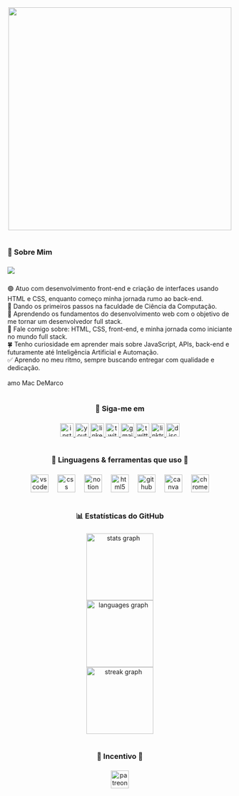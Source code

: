 <div align="center">
  <img height="500" src="https://cdn.discordapp.com/attachments/1388673250757836853/1398368807185027102/Lucas.png?ex=68851bf0&is=6883ca70&hm=0583ba8aa5ec9f97ebcc6bb930fc0376713b8d73c249c39c6c0604b8d808b7b9&"  />
</div>

###

<h1 align="left"></h1>

###

<h3 align="left">🍏 Sobre Mim</h3>

###

<div align="left">
  <img src="https://visitor-badge.laobi.icu/badge?page_id=CodeLucasRosa.CodeLucasRosa&left_color=darkolivegreen&right_color=darkolivegreen&left_text=%3C/%3E%20Visualiza%C3%A7%C3%B5es%20de%20Perfil"  />
</div>

###

<p align="left">🟢 Atuo com desenvolvimento front-end e criação de interfaces usando HTML e CSS, enquanto começo minha jornada rumo ao back-end.<br>🌱 Dando os primeiros passos na faculdade de Ciência da Computação.<br>🌿 Aprendendo os fundamentos do desenvolvimento web com o objetivo de me tornar um desenvolvedor full stack.<br>📗 Fale comigo sobre: HTML, CSS, front-end, e minha jornada como iniciante no mundo full stack.<br>🍀 Tenho curiosidade em aprender mais sobre JavaScript, APIs, back-end e futuramente até Inteligência Artificial e Automação.<br>✅ Aprendo no meu ritmo, sempre buscando entregar com qualidade e dedicação.<br><br>amo Mac DeMarco</p>

###

<h1 align="left"></h1>

###

<h3 align="center">🐍 Siga-me em</h3>

###

<div align="center">
  <a href="https://www.instagram.com/codelucasrosa/" target="_blank">
    <img src="https://img.shields.io/static/v1?message=Instagram&logo=instagram&label=&color=E4405F&logoColor=white&labelColor=&style=for-the-badge" height="30" alt="instagram logo"  />
  </a>
  <a href="https://www.youtube.com/@CodeLucasRosa" target="_blank">
    <img src="https://img.shields.io/static/v1?message=Youtube&logo=youtube&label=&color=FF0000&logoColor=white&labelColor=&style=for-the-badge" height="30" alt="youtube logo"  />
  </a>
  <a href="https://www.linkedin.com/in/CodeLucasRosa" target="_blank">
    <img src="https://img.shields.io/static/v1?message=off&logo=linkedin&label=Linkedin&color=808080&logoColor=white&labelColor=808080&style=for-the-badge" height="30" alt="linkedin logo"  />
  </a>
  <a href="https://www.twitch.tv/codelucasrosa/" target="_blank">
    <img src="https://img.shields.io/static/v1?message=Twitch&logo=twitch&label=&color=9146FF&logoColor=white&labelColor=&style=for-the-badge" height="30" alt="twitch logo"  />
  </a>
  <a href="mailto:rosalucas.codes@gmail.com" target="_blank">
    <img src="https://img.shields.io/static/v1?message=Gmail&logo=gmail&label=&color=D14836&logoColor=white&labelColor=&style=for-the-badge" height="30" alt="gmail logo"  />
  </a>
  <a href="https://x.com/CodeLucasRosa" target="_blank">
    <img src="https://img.shields.io/static/v1?message=Twitter&logo=twitter&label=X&color=1DA1F2&logoColor=white&labelColor=1DA1F2&style=for-the-badge" height="30" alt="twitter logo"  />
  </a>
  <a href="https://linktr.ee/CodeLucasRosa" target="_blank">
    <img src="https://img.shields.io/static/v1?message=Linktree&logo=linktree&label=&color=1de9b6&logoColor=white&labelColor=&style=for-the-badge" height="30" alt="linktree logo"  />
  </a>
  <img src="https://img.shields.io/static/v1?message=Discord&logo=discord&label=yazabot.&color=7289DA&logoColor=white&labelColor=7289DA&style=for-the-badge" height="30" alt="discord logo"  />
</div>

###

<h1 align="left"></h1>

###

<h3 align="center">📗 Linguagens & ferramentas que uso 📗</h3>

###

<div align="center">
  <img src="https://cdn.jsdelivr.net/gh/devicons/devicon/icons/vscode/vscode-original.svg" height="40" alt="vscode logo"  />
  <img width="12" />
  <img src="https://cdn.jsdelivr.net/gh/devicons/devicon/icons/css3/css3-original.svg" height="40" alt="css logo"  />
  <img width="12" />
  <img src="https://cdn.jsdelivr.net/gh/devicons/devicon/icons/notion/notion-original.svg" height="40" alt="notion logo"  />
  <img width="12" />
  <img src="https://cdn.jsdelivr.net/gh/devicons/devicon/icons/html5/html5-original.svg" height="40" alt="html5 logo"  />
  <img width="12" />
  <img src="https://cdn.jsdelivr.net/gh/devicons/devicon/icons/github/github-original.svg" height="40" alt="github logo"  />
  <img width="12" />
  <img src="https://cdn.jsdelivr.net/gh/devicons/devicon/icons/canva/canva-original.svg" height="40" alt="canva logo"  />
  <img width="12" />
  <img src="https://cdn.jsdelivr.net/gh/devicons/devicon/icons/chrome/chrome-original.svg" height="40" alt="chrome logo"  />
</div>

###

<h1 align="left"></h1>

###

<h3 align="center">📊 Estatísticas do GitHub</h3>

###

<div align="center">
  <img src="https://github-readme-stats.vercel.app/api?username=CodeLucasRosa&hide_title=false&hide_rank=false&show_icons=true&include_all_commits=true&count_private=true&disable_animations=false&theme=dracula&locale=en&hide_border=false&order=1" height="150" alt="stats graph" /> <br>
  <img src="https://github-readme-stats.vercel.app/api/top-langs?username=CodeLucasRosa&locale=en&hide_title=false&layout=compact&card_width=320&langs_count=5&theme=dracula&hide_border=false&order=2" height="150" alt="languages graph" /> <br>
  <img src="https://streak-stats.demolab.com?user=CodeLucasRosa&locale=en&mode=daily&theme=dracula&hide_border=false&border_radius=5&order=3" height="150" alt="streak graph"  />
</div>

###

<h1 align="left"></h1>

###

<h3 align="center">💸 Incentivo 💸</h3>

###

<div align="center">
  <a href="https://www.patreon.com/c/CodeLucasRosa" target="_blank">
    <img src="https://img.shields.io/static/v1?message=Patreon&logo=patreon&label=&color=F96854&logoColor=white&labelColor=&style=for-the-badge" height="40" alt="patreon logo"  />
  </a>
</div>

###
